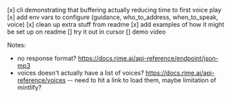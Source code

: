 
[x] cli demonstrating that buffering actually reducing time to first voice play
[x] add env vars to configure (guidance, who_to_address, when_to_speak, voice)
[x] clean up extra stuff from readme
[x] add examples of how it might be set up on readme
[] try it out in cursor
[] demo video

Notes:
- no response format? https://docs.rime.ai/api-reference/endpoint/json-mp3
- voices doesn't actually have a list of voices? https://docs.rime.ai/api-reference/voices
 -- need to hit a link to load them, maybe limitation of mintlify?